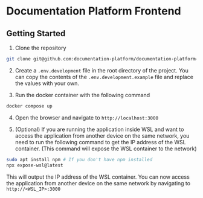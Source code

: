 # Documentation Platform Frontend

## Getting Started

1. Clone the repository

```bash
git clone git@github.com:documentation-platform/documentation-platform-frontend.git
```

2. Create a `.env.development` file in the root directory of the project. You can copy the contents of the `.env.development.example` file and replace the values with your own.

3. Run the docker container with the following command

```bash
docker compose up
```

4. Open the browser and navigate to `http://localhost:3000`

5. (Optional) If you are running the application inside WSL and want to access the application from another device on the same network, you
    need to run the following command to get the IP address of the WSL container. (This command will expose the WSL container to the network)

```bash
sudo apt install npm # If you don't have npm installed
npx expose-wsl@latest
```

This will output the IP address of the WSL container. You can now access the application from another device on the same network by navigating to `http://<WSL_IP>:3000`
